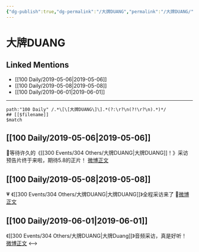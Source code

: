 ```yaml
---
{"dg-publish":true,"dg-permalink":"/大牌DUANG","permalink":"/大牌DUANG/","created":"2023-03-20T14:49:32.000+08:00","updated":"2023-04-10T17:02:32.000+08:00"}
---
```


# 大牌DUANG

## Linked Mentions
- [[100 Daily/2019-05-06\|2019-05-06]]
- [[100 Daily/2019-05-08\|2019-05-08]]
- [[100 Daily/2019-06-01\|2019-06-01]]


---

```expander
path:"100 Daily" /.*\[\[大牌DUANG\]\].*(?:\r?\n(?!\r?\n).*)*/
## [[$filename]]
$match
```
## [[100 Daily/2019-05-06\|2019-05-06]]
🐰等待许久的《[[300 Events/304 Others/大牌DUANG\|大牌DUANG]]！》采访预告片终于来啦，期待5.8的正片！
[微博正文](https://m.weibo.cn/6466290670/4368994377555978)
## [[100 Daily/2019-05-08\|2019-05-08]]
 💗 《[[300 Events/304 Others/大牌DUANG\|大牌DUANG]]》全程采访来了
🎵[微博正文](https://m.weibo.cn/6466290670/4369639800907757)
## [[100 Daily/2019-06-01\|2019-06-01]]
《[[300 Events/304 Others/大牌DUANG\|大牌Duang]]》音频采访，真是好听！
[微博正文](https://m.weibo.cn/6466290670/4378337755289430)
<-->